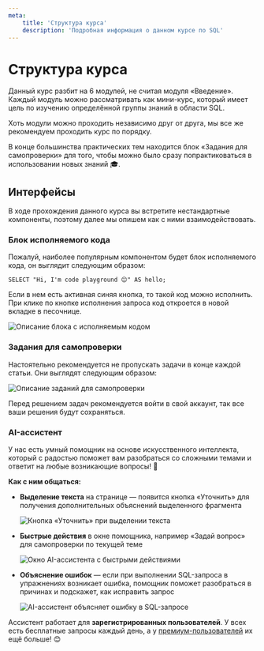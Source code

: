 ```yaml
---
meta:
    title: 'Структура курса'
    description: 'Подробная информация о данном курсе по SQL'
---
```


# Структура курса

Данный курс разбит на 6 модулей, не считая модуля «Введение». Каждый модуль можно рассматривать как мини-курс,
который имеет цель по изучению определённой группы знаний в области SQL.

Хоть модули можно проходить независимо друг от друга, мы все же рекомендуем проходить курс по порядку.

В конце большинства практических тем находится блок «Задания для самопроверки» для того, чтобы можно было сразу попрактиковаться в использовании
новых знаний 🎓.

## Интерфейсы

В ходе прохождения данного курса вы встретите нестандартные компоненты, поэтому далее мы опишем как с ними взаимодействовать.

### Блок исполняемого кода

Пожалуй, наиболее популярным компонентом будет блок исполняемого кода, он выглядит следующим образом:

```sql-executable
SELECT "Hi, I'm code playground 😊" AS hello;
```

Если в нем есть активная синяя кнопка, то такой код можно исполнить. При клике по кнопке исполнения запроса код откроется в новой вкладке в песочнице.

![Описание блока с исполняемым кодом](https://sql-academy.org/static/guidePage/intro-structure-of-course/ru_codeplayground_description.png 'Описание блока с исполняемым кодом')

### Задания для самопроверки

Настоятельно рекомендуется не пропускать задачи в конце каждой статьи. Они выглядят следующим образом:

![Описание заданий для самопроверки](https://sql-academy.org/static/guidePage/intro-structure-of-course/ru_exercises_description.png 'Описание заданий для самопроверки')

Перед решением задач рекомендуется войти в свой аккаунт, так все ваши решения будут сохраняться.

### AI-ассистент

У нас есть умный помощник на основе искусственного интеллекта, который с радостью поможет вам разобраться со сложными темами и ответит на любые возникающие вопросы! 🤖

**Как с ним общаться:**

-   **Выделение текста** на странице — появится кнопка «Уточнить» для получения дополнительных объяснений выделенного фрагмента

    ![Кнопка «Уточнить» при выделении текста](https://sql-academy.org/static/guidePage/intro-structure-of-course/ru_ai_explain.png 'Кнопка «Уточнить» при выделении текста')

-   **Быстрые действия** в окне помощника, например «Задай вопрос» для самопроверки по текущей теме

    ![Окно AI-ассистента с быстрыми действиями](https://sql-academy.org/static/guidePage/intro-structure-of-course/ru_ai_window.png 'Окно AI-ассистента с быстрыми действиями')

-   **Объяснение ошибок** — если при выполнении SQL-запроса в упражнениях возникает ошибка, помощник поможет разобраться в причинах и подскажет, как исправить запрос

    ![AI-ассистент объясняет ошибку в SQL-запросе](https://sql-academy.org/static/guidePage/intro-structure-of-course/ru_ai_explain_error.png 'AI-ассистент объясняет ошибку в SQL-запросе')

Ассистент работает для **зарегистрированных пользователей**. У всех есть бесплатные запросы каждый день, а у [премиум-пользователей](https://sql-academy.org/premium) их ещё больше! 😊
